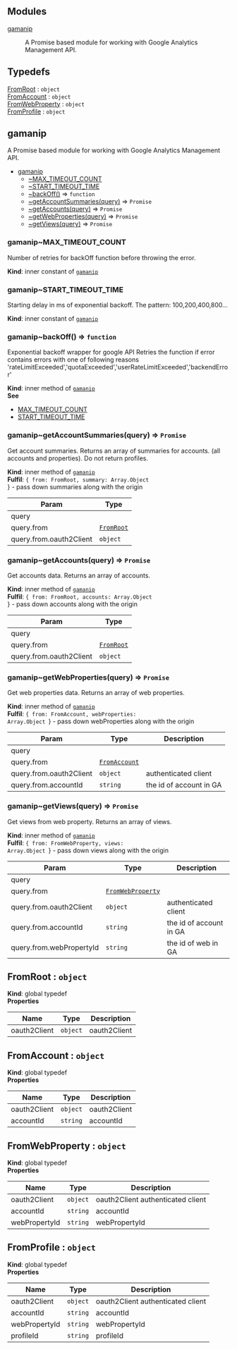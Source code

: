 ## Modules

<dl>
<dt><a href="#module_gamanip">gamanip</a></dt>
<dd><p>A Promise based module for working with Google Analytics Management API.</p>
</dd>
</dl>

## Typedefs

<dl>
<dt><a href="#FromRoot">FromRoot</a> : <code>object</code></dt>
<dd></dd>
<dt><a href="#FromAccount">FromAccount</a> : <code>object</code></dt>
<dd></dd>
<dt><a href="#FromWebProperty">FromWebProperty</a> : <code>object</code></dt>
<dd></dd>
<dt><a href="#FromProfile">FromProfile</a> : <code>object</code></dt>
<dd></dd>
</dl>

<a name="module_gamanip"></a>

## gamanip
A Promise based module for working with Google Analytics Management API.


* [gamanip](#module_gamanip)
    * [~MAX_TIMEOUT_COUNT](#module_gamanip..MAX_TIMEOUT_COUNT)
    * [~START_TIMEOUT_TIME](#module_gamanip..START_TIMEOUT_TIME)
    * [~backOff()](#module_gamanip..backOff) ⇒ <code>function</code>
    * [~getAccountSummaries(query)](#module_gamanip..getAccountSummaries) ⇒ <code>Promise</code>
    * [~getAccounts(query)](#module_gamanip..getAccounts) ⇒ <code>Promise</code>
    * [~getWebProperties(query)](#module_gamanip..getWebProperties) ⇒ <code>Promise</code>
    * [~getViews(query)](#module_gamanip..getViews) ⇒ <code>Promise</code>

<a name="module_gamanip..MAX_TIMEOUT_COUNT"></a>

### gamanip~MAX_TIMEOUT_COUNT
Number of retries for backOff function before throwing the error.

**Kind**: inner constant of [<code>gamanip</code>](#module_gamanip)  
<a name="module_gamanip..START_TIMEOUT_TIME"></a>

### gamanip~START_TIMEOUT_TIME
Starting delay in ms of exponential backoff. The pattern: 100,200,400,800...

**Kind**: inner constant of [<code>gamanip</code>](#module_gamanip)  
<a name="module_gamanip..backOff"></a>

### gamanip~backOff() ⇒ <code>function</code>
Exponential backoff wrapper for google API
Retries the function if error contains errors with one of following reasons 'rateLimitExceeded','quotaExceeded','userRateLimitExceeded','backendError'

**Kind**: inner method of [<code>gamanip</code>](#module_gamanip)  
**See**

- [MAX_TIMEOUT_COUNT](MAX_TIMEOUT_COUNT)
- [START_TIMEOUT_TIME](START_TIMEOUT_TIME)

<a name="module_gamanip..getAccountSummaries"></a>

### gamanip~getAccountSummaries(query) ⇒ <code>Promise</code>
Get account summaries.
Returns an array of summaries for accounts. (all accounts and properties). Do not return profiles.

**Kind**: inner method of [<code>gamanip</code>](#module_gamanip)  
**Fulfil**: <code>{ from: FromRoot, summary: Array.Object </code>} - pass down summaries along with the origin  

| Param | Type |
| --- | --- |
| query |  | 
| query.from | [<code>FromRoot</code>](#FromRoot) | 
| query.from.oauth2Client | <code>object</code> | 

<a name="module_gamanip..getAccounts"></a>

### gamanip~getAccounts(query) ⇒ <code>Promise</code>
Get accounts data.
Returns an array of accounts.

**Kind**: inner method of [<code>gamanip</code>](#module_gamanip)  
**Fulfil**: <code>{ from: FromRoot, accounts: Array.Object </code>} - pass down accounts along with the origin  

| Param | Type |
| --- | --- |
| query |  | 
| query.from | [<code>FromRoot</code>](#FromRoot) | 
| query.from.oauth2Client | <code>object</code> | 

<a name="module_gamanip..getWebProperties"></a>

### gamanip~getWebProperties(query) ⇒ <code>Promise</code>
Get web properties data.
Returns an array of web properties.

**Kind**: inner method of [<code>gamanip</code>](#module_gamanip)  
**Fulfil**: <code>{ from: FromAccount, webProperties: Array.Object </code>} - pass down webProperties along with the origin  

| Param | Type | Description |
| --- | --- | --- |
| query |  |  |
| query.from | [<code>FromAccount</code>](#FromAccount) |  |
| query.from.oauth2Client | <code>object</code> | authenticated client |
| query.from.accountId | <code>string</code> | the id of account in GA |

<a name="module_gamanip..getViews"></a>

### gamanip~getViews(query) ⇒ <code>Promise</code>
Get views from web property.
Returns an array of views.

**Kind**: inner method of [<code>gamanip</code>](#module_gamanip)  
**Fulfil**: <code>{ from: FromWebProperty, views: Array.Object </code>} - pass down views along with the origin  

| Param | Type | Description |
| --- | --- | --- |
| query |  |  |
| query.from | [<code>FromWebProperty</code>](#FromWebProperty) |  |
| query.from.oauth2Client | <code>object</code> | authenticated client |
| query.from.accountId | <code>string</code> | the id of account in GA |
| query.from.webPropertyId | <code>string</code> | the id of web  in GA |

<a name="FromRoot"></a>

## FromRoot : <code>object</code>
**Kind**: global typedef  
**Properties**

| Name | Type | Description |
| --- | --- | --- |
| oauth2Client | <code>object</code> | oauth2Client |

<a name="FromAccount"></a>

## FromAccount : <code>object</code>
**Kind**: global typedef  
**Properties**

| Name | Type | Description |
| --- | --- | --- |
| oauth2Client | <code>object</code> | oauth2Client |
| accountId | <code>string</code> | accountId |

<a name="FromWebProperty"></a>

## FromWebProperty : <code>object</code>
**Kind**: global typedef  
**Properties**

| Name | Type | Description |
| --- | --- | --- |
| oauth2Client | <code>object</code> | oauth2Client authenticated client |
| accountId | <code>string</code> | accountId |
| webPropertyId | <code>string</code> | webPropertyId |

<a name="FromProfile"></a>

## FromProfile : <code>object</code>
**Kind**: global typedef  
**Properties**

| Name | Type | Description |
| --- | --- | --- |
| oauth2Client | <code>object</code> | oauth2Client authenticated client |
| accountId | <code>string</code> | accountId |
| webPropertyId | <code>string</code> | webPropertyId |
| profileId | <code>string</code> | profileId |

